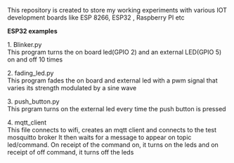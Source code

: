 This repository is created to store my working experiments with various IOT development boards like 
ESP 8266, ESP32 , Raspberry PI etc

**ESP32 examples**
<p>
1. Blinker.py<br>
   This program turns the on board led(GPIO 2) and an external LED(GPIO 5) on and off 10 times
<p>
2. fading_led.py<br>
   This program fades the on board and external led with a pwm signal that varies its strength modulated by a sine wave
<p>
3. push_button.py<br>
   This prgram turns on the external led every time the push button is pressed
<p>
4.  mqtt_client<br>
    This file connects to wifi, creates an mqtt client and connects to the test mosquitto broker
    It then waits for a message to appear on topic led/command.
    On receipt of the command on, it turns on the leds and on receipt of off command, it turns
    off the leds

